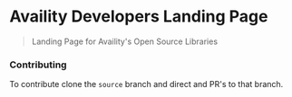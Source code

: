 # Availity Developers Landing Page
> Landing Page for Availity's Open Source Libraries

### Contributing
To contribute clone the `source` branch and direct and PR's to that branch.
